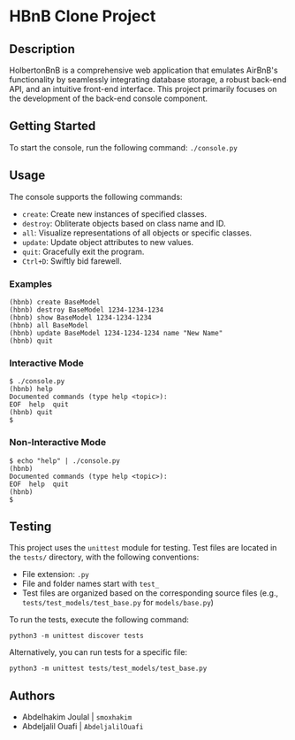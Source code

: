 # HBnB Clone Project

## Description

HolbertonBnB is a comprehensive web application that emulates AirBnB's functionality by seamlessly integrating database storage, a robust back-end API, and an intuitive front-end interface. This project primarily focuses on the development of the back-end console component.

## Getting Started

To start the console, run the following command:
`./console.py`
## Usage

The console supports the following commands:

- `create`: Create new instances of specified classes.
- `destroy`: Obliterate objects based on class name and ID.
- `all`: Visualize representations of all objects or specific classes.
- `update`: Update object attributes to new values.
- `quit`: Gracefully exit the program.
- `Ctrl+D`: Swiftly bid farewell.

### Examples
```
(hbnb) create BaseModel
(hbnb) destroy BaseModel 1234-1234-1234
(hbnb) show BaseModel 1234-1234-1234
(hbnb) all BaseModel
(hbnb) update BaseModel 1234-1234-1234 name "New Name"
(hbnb) quit
```


### Interactive Mode
```
$ ./console.py
(hbnb) help
Documented commands (type help <topic>):
EOF  help  quit
(hbnb) quit
$
```
### Non-Interactive Mode
```
$ echo "help" | ./console.py
(hbnb)
Documented commands (type help <topic>):
EOF  help  quit
(hbnb)
$
```
## Testing

This project uses the `unittest` module for testing. Test files are located in the `tests/` directory, with the following conventions:

- File extension: `.py`
- File and folder names start with `test_`
- Test files are organized based on the corresponding source files (e.g., `tests/test_models/test_base.py` for `models/base.py`)

To run the tests, execute the following command:
```
python3 -m unittest discover tests
```
Alternatively, you can run tests for a specific file:
```
python3 -m unittest tests/test_models/test_base.py
```

## Authors

- Abdelhakim Joulal | `smoxhakim`
- Abdeljalil Ouafi  | `AbdeljalilOuafi`